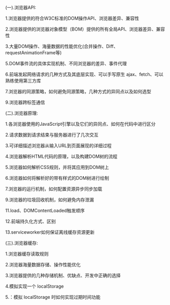 (一).浏览器API:

  1.浏览器提供的符合W3C标准的DOM操作API、浏览器差异、兼容性

  2.浏览器提供的浏览器对象模型（BOM）提供的所有全局API、浏览器差异、兼容性

  3.大量DOM操作、海量数据的性能优化(合并操作、Diff、requestAnimationFrame等)

  5.DOM事件流的具体实现机制、不同浏览器的差异、事件代理

  6.前端发起网络请求的几种方式及其底层实现、可以手写原生 ajax、fetch、可以熟练使用第三方库

  7.浏览器的同源策略，如何避免同源策略，几种方式的异同点以及如何选型

  9.浏览器跨标签通信

(二).浏览器原理:

  1.各浏览器使用的JavaScript引擎以及它们的异同点、如何在代码中进行区分

  2.请求数据到请求结束与服务器进行了几次交互

  3.可详细描述浏览器从输入URL到页面展现的详细过程

  4.浏览器解析HTML代码的原理，以及构建DOM树的流程

  5.浏览器如何解析CSS规则，并将其应用到DOM树上

  6.浏览器如何将解析好的带有样式的DOM树进行绘制

  7.浏览器的运行机制，如何配置资源异步同步加载

  9.浏览器的垃圾回收机制，如何避免内存泄漏

  11.load、DOMContentLoaded触发顺序

  12.前端持久化方式、区别

  13.serviceworker如何保证离线缓存资源更新

(三).浏览器缓存:

1.浏览器缓存读取规则

2.浏览器海量数据存储、操作性能优化

3.浏览器提供的几种存储机制、优缺点、开发中正确的选择

4.模拟实现一个 localStorage

5.：模拟 localStorage 时如何实现过期时间功能
